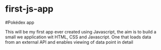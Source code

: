 # first-js-app

#Pokédex app

This will be my first app ever created using Javascript, the aim is to build a small we application wit HTML, CSS and Javascript. One that loads data from an external API and enables viewing of data point in detail
